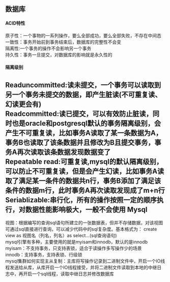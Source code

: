 数据库
---
#### ACID特性<br>
原子性：一个事物的一系列操作，要么全部成功，要么全部失败，不存在中间态<br>
一致性：事务开始前到事务结束后，数据库的完整性不会变<br>
隔离性:一个事务的操作不会影响另一个事务<br>
持久性：事务一旦提交，对数据库的影响就是永久性的<br>
#### 隔离级别<br>
Readuncommitted:读未提交，一个事务可以读取到另一个事务未提交的数据，即产生脏读(不可重复读、幻读更会有)<br>
Readcommitted:读已提交，可以有效防止脏读，同时也是oracle和postgresql默认的事务隔离级别，会产生不可重复读，比如事务A读取了某一条数据为A，事务B也读取了该条数据并且修改为B且提交事务，事务A再次读取该条数据发现数据变了<br>
Repeatable read:可重复读,mysql的默认隔离级别，可以防止不可重复读，但是会产生幻读，比如事务A读取了满足某一条件的数据共n行，事务B添加了满足该条件的数据m行，此时事务A再次读取发现成了m+n行
Seriablizable:串行化，所有的操作按照一定的顺序执行，对数据性能影响极大，一般不会使用
Mysql
---
视图：根据编写的查询sql语句所建立的一张数据表，但并不存储数据，对该视图可通过sql直接进行查询，可以减少代码中的sql复杂度。基本格式为：
create view as 视图名（列名，列名）as select...(sql查询语句) <br>
mysql引擎有多种，主要使用的就是myisam和innodb，默认的是innodb<br>
myisam：不支持事务，只支持表锁，适合于读操作多写操作少的场景<br>
innodb：支持事务，支持表锁、行级锁<br>
mysql集群如何实现主从复制：主库将写操作记录到二进制文件中，开启一个IO线程发送给从库，从库开启一个IO线程接受，并将二进制文件读取到本地的中继日志中，再开启一个sql线程，读取中继日志并修改数据库<br>

